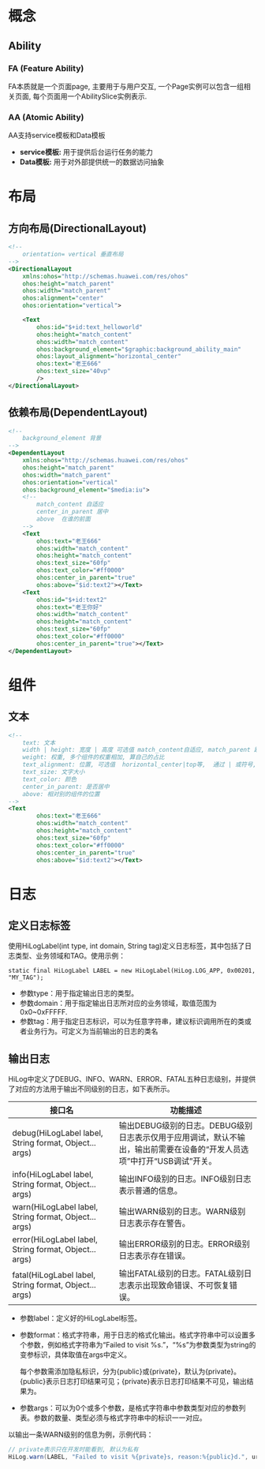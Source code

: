 # 概念

## Ability

### FA (Feature Ability)

FA本质就是一个页面page, 主要用于与用户交互, 一个Page实例可以包含一组相关页面, 每个页面用一个AbilitySlice实例表示.

### AA (Atomic Ability)

AA支持service模板和Data模板

- **service模板:**  用于提供后台运行任务的能力
- **Data模板:**  用于对外部提供统一的数据访问抽象 

# 布局

## 方向布局(DirectionalLayout)

```xml
<!--
	orientation= vertical 垂直布局 
-->
<DirectionalLayout
    xmlns:ohos="http://schemas.huawei.com/res/ohos"
    ohos:height="match_parent"
    ohos:width="match_parent"
    ohos:alignment="center"
    ohos:orientation="vertical">

    <Text
        ohos:id="$+id:text_helloworld"
        ohos:height="match_content"
        ohos:width="match_content"
        ohos:background_element="$graphic:background_ability_main"
        ohos:layout_alignment="horizontal_center"
        ohos:text="老王666"
        ohos:text_size="40vp"
        />
</DirectionalLayout>
```



## 依赖布局(DependentLayout)

```xml
<!--
	background_element 背景 
-->
<DependentLayout
    xmlns:ohos="http://schemas.huawei.com/res/ohos"
    ohos:height="match_parent"
    ohos:width="match_parent"
    ohos:orientation="vertical"
    ohos:background_element="$media:iu">  
	<!--
		match_content 自适应
		center_in_parent 居中
		above  在谁的前面
	-->		
	<Text
        ohos:text="老王666"             
        ohos:width="match_content"      
        ohos:height="match_content"
        ohos:text_size="60fp"
        ohos:text_color="#ff0000"
        ohos:center_in_parent="true"    
        ohos:above="$id:text2"></Text>  
    <Text 
        ohos:id="$+id:text2"            
        ohos:text="老王你好"             
        ohos:width="match_content"
        ohos:height="match_content"
        ohos:text_size="60fp"
        ohos:text_color="#ff0000"
        ohos:center_in_parent="true"></Text>	
</DependentLayout>
```

# 组件

## 文本

```xml
<!-- 
	text: 文本
 	width | height: 宽度 | 高度 可选值 match_content自适应, match_parent 跟随父亲
	weight: 权重, 多个组件的权重相加, 算自己的占比
	text_alignment: 位置, 可选值  horizontal_center|top等,  通过 | 或符号, 可选两个值
	text_size: 文字大小
	text_color: 颜色
	center_in_parent: 是否居中
	above: 相对别的组件的位置
-->
<Text
        ohos:text="老王666"             
        ohos:width="match_content"      
        ohos:height="match_content"
        ohos:text_size="60fp"
        ohos:text_color="#ff0000"
        ohos:center_in_parent="true"    
        ohos:above="$id:text2"></Text>  
```

# 日志

## 定义日志标签

使用HiLogLabel(int type, int domain, String tag)定义日志标签，其中包括了日志类型、业务领域和TAG。使用示例：

```
static final HiLogLabel LABEL = new HiLogLabel(HiLog.LOG_APP, 0x00201, "MY_TAG"); 
```

- 参数type：用于指定输出日志的类型。
- 参数domain：用于指定输出日志所对应的业务领域，取值范围为0x0~0xFFFFF.
- 参数tag：用于指定日志标识，可以为任意字符串，建议标识调用所在的类或者业务行为。可定义为当前输出的日志的类名

## 输出日志

HiLog中定义了DEBUG、INFO、WARN、ERROR、FATAL五种日志级别，并提供了对应的方法用于输出不同级别的日志，如下表所示。

| 接口名                                                 | 功能描述                                                     |
| ------------------------------------------------------ | ------------------------------------------------------------ |
| debug(HiLogLabel label, String format, Object... args) | 输出DEBUG级别的日志。DEBUG级别日志表示仅用于应用调试，默认不输出，输出前需要在设备的“开发人员选项”中打开“USB调试”开关。 |
| info(HiLogLabel label, String format, Object... args)  | 输出INFO级别的日志。INFO级别日志表示普通的信息。             |
| warn(HiLogLabel label, String format, Object... args)  | 输出WARN级别的日志。WARN级别日志表示存在警告。               |
| error(HiLogLabel label, String format, Object... args) | 输出ERROR级别的日志。ERROR级别日志表示存在错误。             |
| fatal(HiLogLabel label, String format, Object... args) | 输出FATAL级别的日志。FATAL级别日志表示出现致命错误、不可恢复错误。 |

- 参数label：定义好的HiLogLabel标签。

- 参数format：格式字符串，用于日志的格式化输出。格式字符串中可以设置多个参数，例如格式字符串为“Failed to visit %s.”，“%s”为参数类型为string的变参标识，具体取值在args中定义。

  每个参数需添加隐私标识，分为{public}或{private}，默认为{private}。{public}表示日志打印结果可见；{private}表示日志打印结果不可见，输出结果为<private>。

- 参数args：可以为0个或多个参数，是格式字符串中参数类型对应的参数列表。参数的数量、类型必须与格式字符串中的标识一一对应。

以输出一条WARN级别的信息为例，示例代码：

```java
// private表示只在开发时能看到, 默认为私有
HiLog.warn(LABEL, "Failed to visit %{private}s, reason:%{public}d.", url, errno);
```
